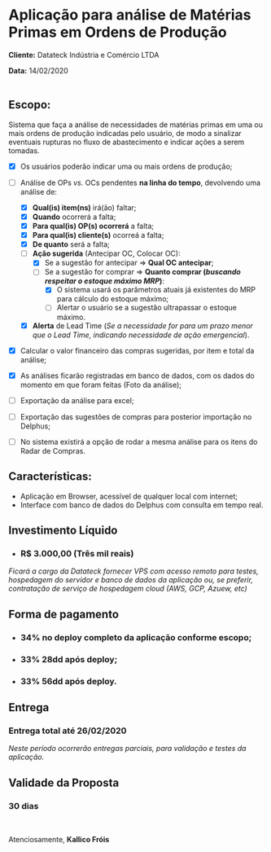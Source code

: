# Aplicação para análise de Matérias Primas em Ordens de Produção
**Cliente:** Datateck Indústria e Comércio LTDA

**Data:** 14/02/2020
</br>
</br>

## Escopo:
Sistema que faça a análise de necessidades de matérias primas em uma ou mais ordens de produção indicadas pelo usuário, de modo a sinalizar eventuais rupturas no fluxo de abastecimento e indicar ações a serem tomadas.

- [x] Os usuários poderão indicar uma ou mais ordens de produção;
- [ ] Análise de OPs *vs.* OCs pendentes **na linha do tempo**, devolvendo uma análise de:
  - [x] **Qual(is) item(ns)** irá(ão) faltar;
  - [x] **Quando** ocorrerá a falta;
  - [x] **Para qual(is) OP(s) ocorrerá** a falta;
  - [x] **Para qual(is) cliente(s)** ocorreá a falta;
  - [x] **De quanto** será a falta;
  - [ ] **Ação sugerida** (Antecipar OC, Colocar OC):
    - [x] Se a sugestão for antecipar => **Qual OC antecipar**;
    - [ ] Se a sugestão for comprar => **Quanto comprar (*buscando respeitar o estoque máximo MRP*)**:
      - [x] O sistema usará os parâmetros atuais já existentes do MRP para cálculo do estoque máximo;
      - [ ] Alertar o usuário se a sugestão ultrapassar o estoque máximo.
  - [x] **Alerta** de Lead Time (*Se a necessidade for para um prazo menor que o Lead Time, indicando necessidade de ação emergencial*).
- [x] Calcular o valor financeiro das compras sugeridas, por item e total da análise;
- [x] As análises ficarão registradas em banco de dados, com os dados do momento em que foram feitas (Foto da análise);
- [ ] Exportação da análise para excel;
- [ ] Exportação das sugestões de compras para posterior importação no Delphus;
- [ ] No sistema existirá a opção de rodar a mesma análise para os itens do Radar de Compras.


## Características:
- Aplicação em Browser, acessível de qualquer local com internet;
- Interface com banco de dados do Delphus com consulta em tempo real.

## Investimento Líquido
- ### R$ 3.000,00 (Três mil reais)
*Ficará a cargo da Datateck fornecer VPS com acesso remoto para testes, hospedagem do servidor e banco de dados da aplicação ou, se preferir, contratação de serviço de hospedagem cloud (AWS, GCP, Azuew, etc)*

## Forma de pagamento
- ### 34% no deploy completo da aplicação conforme escopo;
- ### 33% 28dd após deploy;
- ### 33% 56dd após deploy.


## Entrega
### Entrega total até 26/02/2020

*Neste período ocorrerão entregas parciais, para validação e testes da aplicação.*

## Validade da Proposta
### 30 dias

<br>

 Atenciosamente,
**Kallico Fróis**
